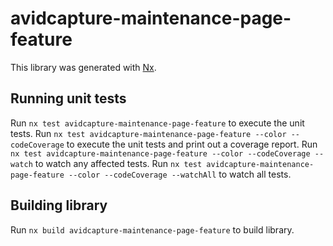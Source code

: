 # avidcapture-maintenance-page-feature

This library was generated with [Nx](https://nx.dev).

## Running unit tests

Run `nx test avidcapture-maintenance-page-feature` to execute the unit tests.
Run `nx test avidcapture-maintenance-page-feature --color --codeCoverage` to execute the unit tests and print out a coverage report.
Run `nx test avidcapture-maintenance-page-feature --color --codeCoverage --watch` to watch any affected tests.
Run `nx test avidcapture-maintenance-page-feature --color --codeCoverage --watchAll` to watch all tests.

## Building library

Run `nx build avidcapture-maintenance-page-feature` to build library.
